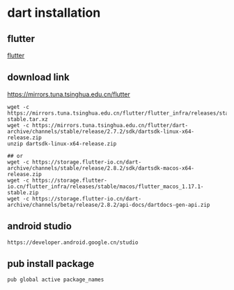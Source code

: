# dart installation

## flutter
[flutter](flutter.cn)

## download link
https://mirrors.tuna.tsinghua.edu.cn/flutter
``` shell
wget -c https://mirrors.tuna.tsinghua.edu.cn/flutter/flutter_infra/releases/stable/linux/flutter_linux_v1.12.13%2Bhotfix.9-stable.tar.xz
wget -c https://mirrors.tuna.tsinghua.edu.cn/flutter/dart-archive/channels/stable/release/2.7.2/sdk/dartsdk-linux-x64-release.zip
unzip dartsdk-linux-x64-release.zip

## or
wget -c https://storage.flutter-io.cn/dart-archive/channels/stable/release/2.8.2/sdk/dartsdk-macos-x64-release.zip
wget -c https://storage.flutter-io.cn/flutter_infra/releases/stable/macos/flutter_macos_1.17.1-stable.zip
wget -c https://storage.flutter-io.cn/dart-archive/channels/beta/release/2.8.2/api-docs/dartdocs-gen-api.zip
```

## android studio

```
https://developer.android.google.cn/studio
```

## pub install package

``` shell
pub global active package_names
```
